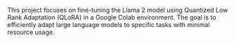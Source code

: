  This project focuses on fine-tuning the Llama 2 model using Quantized Low Rank Adaptation (QLoRA) in a Google Colab environment. The goal is to efficiently adapt large language models to specific tasks with minimal resource usage.
